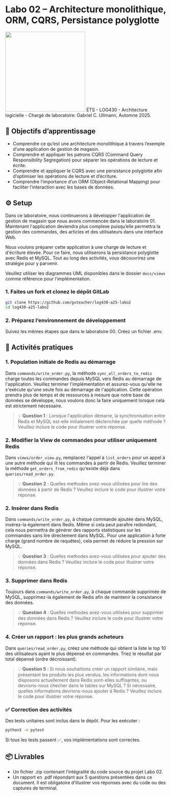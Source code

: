 # Labo 02 – Architecture monolithique, ORM, CQRS, Persistance polyglotte
<img src="https://upload.wikimedia.org/wikipedia/commons/2/2a/Ets_quebec_logo.png" width="250">    
ÉTS - LOG430 - Architecture logicielle - Chargé de laboratoire: Gabriel C. Ullmann, Automne 2025.    

## 🎯 Objectifs d’apprentissage
- Comprendre ce qu’est une architecture monolithique à travers l’exemple d’une application de gestion de magasin.
- Comprendre et appliquer les patrons CQRS (Command Query Responsibility Segregation) pour séparer les opérations de lecture et écrite. 
- Comprendre et appliquer le CQRS avec une persistance polyglotte afin d’optimiser les opérations de lecture et d’écriture.
- Comprendre l’importance d’un ORM (Object-Relational Mapping) pour faciliter l’interaction avec les bases de données.

## ⚙️ Setup
Dans ce laboratoire, nous continuerons à développer l'application de gestion de magasin que nous avons commencée dans le laboratoire 01. Maintenant l'application deviendra plus complexe puisqu’elle permettra la gestion des commandes, des articles et des utilisateurs dans une interface Web. 

Nous voulons préparer cette application à une charge de lecture et d'écriture élevée. Pour ce faire, nous utiliserons la persistance polyglotte avec Redis et MySQL. Tout au long des activités, vous découvrirez une stratégie pour y parvenir.

Veuillez utiliser les diagrammes UML disponibles dans le dossier `docs/views` comme référence pour l’implémentation.

### 1. Faites un fork et clonez le dépôt GitLab
```bash
git clone https://github.com/guteacher/log430-a25-labo2
cd log430-a25-labo2
```

### 2. Préparez l’environnement de développement
Suivez les mêmes étapes que dans le laboratoire 00. Créez un fichier .env.

## 🧪 Activités pratiques

### 1. Population initiale de Redis au démarrage
Dans `commands/write_order.py`, la méthode `sync_all_orders_to_redis` charge toutes les commandes depuis MySQL vers Redis au démarrage de l'application. Veuillez terminer l'implémentation et assurez-vous qu'elle ne s'exécute qu'une seule fois au démarrage de l'application. Cette opération prendra plus de temps et de ressources à mesure que notre base de données se développe, nous voulons donc la faire uniquement lorsque cela est strictement nécessaire.

> 💡 **Question 1** : Lorsque l'application démarre, la synchronisation entre Redis et MySQL est-elle initialement déclenchée par quelle méthode ? Veuillez inclure le code pour illustrer votre réponse.

### 2. Modifier la View de commandes pour utiliser uniquement Redis
Dans `views/order_view.py`, remplacez l'appel à `list_orders` pour un appel à une autre méthode qui lit les commandes à partir de Redis. Veuillez terminer la méthode  `get_orders_from_redis` qu'existe déjà dans `queries/read_order.py`.

> 💡 **Question 2** : Quelles methodes avez-vous utilisées pour lire des données à partir de Redis ? Veuillez inclure le code pour illustrer votre réponse.

### 2. Insérer dans Redis
Dans `commands/write_order.py`, à chaque commande ajoutée dans MySQL, insérez-la également dans Redis. Même si cela peut paraître redondant, cela nous permettra de générer des rapports statistiques sur les commandes sans lire directement dans MySQL. Pour une application à forte charge (grand nombre de requêtes), cela permet de réduire la pression sur MySQL.

> 💡 **Question 3** : Quelles methodes avez-vous utilisées pour ajouter des données dans Redis ? Veuillez inclure le code pour illustrer votre réponse.

### 3. Supprimer dans Redis
Toujours dans `commands/write_order.py`, à chaque commande supprimée de MySQL, supprimez-la également de Redis afin de maintenir la consistance des données.

> 💡 **Question 4** : Quelles methodes avez-vous utilisées pour supprimer des données dans Redis ? Veuillez inclure le code pour illustrer votre réponse.

### 4. Créer un rapport : les plus grands acheteurs
Dans `queries/read_order.py`, créez une méthode qui obtient la liste le top 10 des utilisateurs ayant le plus dépensé en commandes. Triez le résultat par total dépensé (ordre décroissant).

> 💡 **Question 5** : Si nous souhaitions créer un rapport similaire, mais présentant les produits les plus vendus, les informations dont nous disposons actuellement dans Redis sont-elles suffisantes, ou devrions-nous checher dans le tables sur MySQL ? Si nécessaire, quelles informations devrions-nous ajouter à Redis ? Veuillez inclure le code pour illustrer votre réponse.

### ✅ Correction des activités

Des tests unitaires sont inclus dans le dépôt. Pour les exécuter :

```bash
python3 -m pytest
```

Si tous les tests passent ✅, vos implémentations sont correctes.

## 📦 Livrables
- Un fichier .zip contenant l’intégralité du code source du projet Labo 02.
- Un rapport en .pdf répondant aux 5 questions présentées dans ce document. Il est obligatoire d’illustrer vos réponses avec du code ou des captures de terminal.
